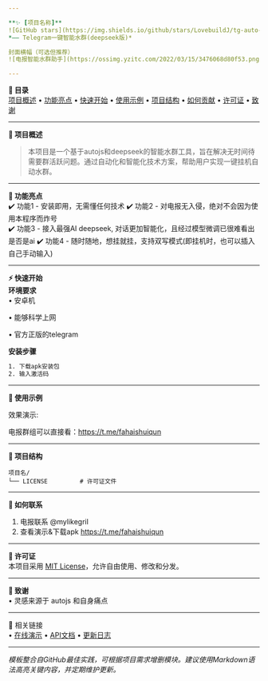 ```yaml
---

**✨ [项目名称]**  
![GitHub stars](https://img.shields.io/github/stars/LovebuildJ/tg-auto-ai-sender?style=social) ![License](https://img.shields.io/badge/license-MIT-blue) ![Version](https://img.shields.io/badge/version-1.0.0-green)  
*—— Telegram一键智能水群(deepseek版)*

封面横幅（可选但推荐）  
![电报智能水群助手](https://ossimg.yzitc.com/2022/03/15/3476068d80f53.png)

---
```


**📖 目录**  
[项目概述](#-项目概述) • [功能亮点](#-功能亮点) • [快速开始](#-快速开始) • [使用示例](#-使用示例) • [项目结构](#-项目结构) • [如何贡献](#-如何贡献) • [许可证](#-许可证) • [致谢](#-致谢)  

---

**🚀 项目概述**   
> 本项目是一个基于autojs和deepseek的智能水群工具，旨在解决无时间待需要群活跃问题。通过自动化和智能化技术方案，帮助用户实现一键挂机自动水群。

---

**🌟 功能亮点**  
✔️ 功能1 - 安装即用，无需懂任何技术
✔️ 功能2 - 对电报无入侵，绝对不会因为使用本程序而炸号  
✔️ 功能3 - 接入最强AI deepseek, 对话更加智能化，且经过模型微调已很难看出是否是ai
✔️ 功能4 - 随时随地，想挂就挂，支持双写模式(即挂机时，也可以插入自己手动输入)

---

**⚡ 快速开始**  
**环境要求**  
• 安卓机 

• 能够科学上网

• 官方正版的telegram

**安装步骤**  
```bash
1. 下载apk安装包
2. 输入激活码

```  


---

**🎯 使用示例**  

效果演示:

电报群组可以直接看：https://t.me/fahaishuiqun

---

**📂 项目结构**  
```  
项目名/   
└── LICENSE         # 许可证文件  
```  

---

**🤝 如何联系**  
1.  电报联系 @mylikegril
2.  查看演示&下载apk https://t.me/fahaishuiqun


---

**📜 许可证**  
本项目采用 [MIT License](LICENSE)，允许自由使用、修改和分发。

---

**🙏 致谢**  
• 灵感来源于 autojs 和自身痛点


---

🔗 相关链接  
• [在线演示](链接) • [API文档](链接) • [更新日志](CHANGELOG.md)  


---

*模板整合自GitHub最佳实践，可根据项目需求增删模块。建议使用Markdown语法高亮关键内容，并定期维护更新。*
